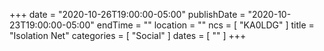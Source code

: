 +++
date = "2020-10-26T19:00:00-05:00"
publishDate = "2020-10-23T19:00:00-05:00"
endTime = ""
location = ""
ncs = [ "KA0LDG" ]
title = "Isolation Net"
categories = [ "Social" ]
dates = [ "" ]
+++
